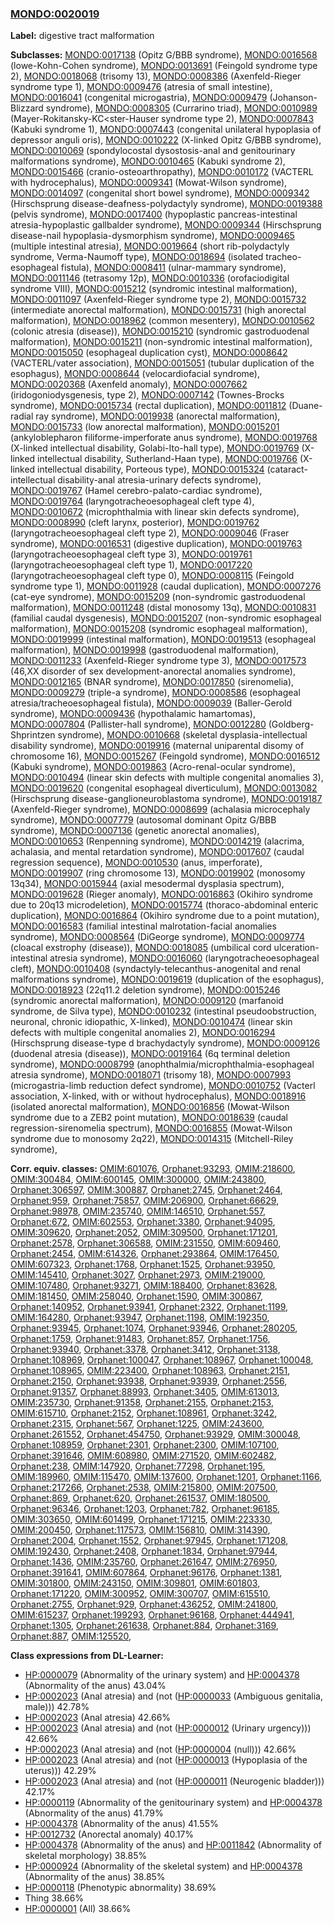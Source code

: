 
### [MONDO:0020019](http://purl.obolibrary.org/obo/MONDO_0020019)
**Label:** digestive tract malformation

**Subclasses:** [MONDO:0017138](http://purl.obolibrary.org/obo/MONDO_0017138) (Opitz G/BBB syndrome), [MONDO:0016568](http://purl.obolibrary.org/obo/MONDO_0016568) (lowe-Kohn-Cohen syndrome), [MONDO:0013691](http://purl.obolibrary.org/obo/MONDO_0013691) (Feingold syndrome type 2), [MONDO:0018068](http://purl.obolibrary.org/obo/MONDO_0018068) (trisomy 13), [MONDO:0008386](http://purl.obolibrary.org/obo/MONDO_0008386) (Axenfeld-Rieger syndrome type 1), [MONDO:0009476](http://purl.obolibrary.org/obo/MONDO_0009476) (atresia of small intestine), [MONDO:0016041](http://purl.obolibrary.org/obo/MONDO_0016041) (congenital microgastria), [MONDO:0009479](http://purl.obolibrary.org/obo/MONDO_0009479) (Johanson-Blizzard syndrome), [MONDO:0008305](http://purl.obolibrary.org/obo/MONDO_0008305) (Currarino triad), [MONDO:0010989](http://purl.obolibrary.org/obo/MONDO_0010989) (Mayer-Rokitansky-KC<ster-Hauser syndrome type 2), [MONDO:0007843](http://purl.obolibrary.org/obo/MONDO_0007843) (Kabuki syndrome 1), [MONDO:0007443](http://purl.obolibrary.org/obo/MONDO_0007443) (congenital unilateral hypoplasia of depressor anguli oris), [MONDO:0010222](http://purl.obolibrary.org/obo/MONDO_0010222) (X-linked Opitz G/BBB syndrome), [MONDO:0010069](http://purl.obolibrary.org/obo/MONDO_0010069) (spondylocostal dysostosis-anal and genitourinary malformations syndrome), [MONDO:0010465](http://purl.obolibrary.org/obo/MONDO_0010465) (Kabuki syndrome 2), [MONDO:0015466](http://purl.obolibrary.org/obo/MONDO_0015466) (cranio-osteoarthropathy), [MONDO:0010172](http://purl.obolibrary.org/obo/MONDO_0010172) (VACTERL with hydrocephalus), [MONDO:0009341](http://purl.obolibrary.org/obo/MONDO_0009341) (Mowat-Wilson syndrome), [MONDO:0014097](http://purl.obolibrary.org/obo/MONDO_0014097) (congenital short bowel syndrome), [MONDO:0009342](http://purl.obolibrary.org/obo/MONDO_0009342) (Hirschsprung disease-deafness-polydactyly syndrome), [MONDO:0019388](http://purl.obolibrary.org/obo/MONDO_0019388) (pelvis syndrome), [MONDO:0017400](http://purl.obolibrary.org/obo/MONDO_0017400) (hypoplastic pancreas-intestinal atresia-hypoplastic gallbalder syndrome), [MONDO:0009344](http://purl.obolibrary.org/obo/MONDO_0009344) (Hirschsprung disease-nail hypoplasia-dysmorphism syndrome), [MONDO:0009465](http://purl.obolibrary.org/obo/MONDO_0009465) (multiple intestinal atresia), [MONDO:0019664](http://purl.obolibrary.org/obo/MONDO_0019664) (short rib-polydactyly syndrome, Verma-Naumoff type), [MONDO:0018694](http://purl.obolibrary.org/obo/MONDO_0018694) (isolated tracheo-esophageal fistula), [MONDO:0008411](http://purl.obolibrary.org/obo/MONDO_0008411) (ulnar-mammary syndrome), [MONDO:0011146](http://purl.obolibrary.org/obo/MONDO_0011146) (tetrasomy 12p), [MONDO:0010336](http://purl.obolibrary.org/obo/MONDO_0010336) (orofaciodigital syndrome VIII), [MONDO:0015212](http://purl.obolibrary.org/obo/MONDO_0015212) (syndromic intestinal malformation), [MONDO:0011097](http://purl.obolibrary.org/obo/MONDO_0011097) (Axenfeld-Rieger syndrome type 2), [MONDO:0015732](http://purl.obolibrary.org/obo/MONDO_0015732) (intermediate anorectal malformation), [MONDO:0015731](http://purl.obolibrary.org/obo/MONDO_0015731) (high anorectal malformation), [MONDO:0018962](http://purl.obolibrary.org/obo/MONDO_0018962) (common mesentery), [MONDO:0010562](http://purl.obolibrary.org/obo/MONDO_0010562) (colonic atresia (disease)), [MONDO:0015210](http://purl.obolibrary.org/obo/MONDO_0015210) (syndromic gastroduodenal malformation), [MONDO:0015211](http://purl.obolibrary.org/obo/MONDO_0015211) (non-syndromic intestinal malformation), [MONDO:0015050](http://purl.obolibrary.org/obo/MONDO_0015050) (esophageal duplication cyst), [MONDO:0008642](http://purl.obolibrary.org/obo/MONDO_0008642) (VACTERL/vater association), [MONDO:0015051](http://purl.obolibrary.org/obo/MONDO_0015051) (tubular duplication of the esophagus), [MONDO:0008644](http://purl.obolibrary.org/obo/MONDO_0008644) (velocardiofacial syndrome), [MONDO:0020368](http://purl.obolibrary.org/obo/MONDO_0020368) (Axenfeld anomaly), [MONDO:0007662](http://purl.obolibrary.org/obo/MONDO_0007662) (iridogoniodysgenesis, type 2), [MONDO:0007142](http://purl.obolibrary.org/obo/MONDO_0007142) (Townes-Brocks syndrome), [MONDO:0015734](http://purl.obolibrary.org/obo/MONDO_0015734) (rectal duplication), [MONDO:0011812](http://purl.obolibrary.org/obo/MONDO_0011812) (Duane-radial ray syndrome), [MONDO:0019938](http://purl.obolibrary.org/obo/MONDO_0019938) (anorectal malformation), [MONDO:0015733](http://purl.obolibrary.org/obo/MONDO_0015733) (low anorectal malformation), [MONDO:0015201](http://purl.obolibrary.org/obo/MONDO_0015201) (ankyloblepharon filiforme-imperforate anus syndrome), [MONDO:0019768](http://purl.obolibrary.org/obo/MONDO_0019768) (X-linked intellectual disability, Golabi-Ito-hall type), [MONDO:0019769](http://purl.obolibrary.org/obo/MONDO_0019769) (X-linked intellectual disability, Sutherland-Haan type), [MONDO:0019766](http://purl.obolibrary.org/obo/MONDO_0019766) (X-linked intellectual disability, Porteous type), [MONDO:0015324](http://purl.obolibrary.org/obo/MONDO_0015324) (cataract-intellectual disability-anal atresia-urinary defects syndrome), [MONDO:0019767](http://purl.obolibrary.org/obo/MONDO_0019767) (Hamel cerebro-palato-cardiac syndrome), [MONDO:0019764](http://purl.obolibrary.org/obo/MONDO_0019764) (laryngotracheoesophageal cleft type 4), [MONDO:0010672](http://purl.obolibrary.org/obo/MONDO_0010672) (microphthalmia with linear skin defects syndrome), [MONDO:0008990](http://purl.obolibrary.org/obo/MONDO_0008990) (cleft larynx, posterior), [MONDO:0019762](http://purl.obolibrary.org/obo/MONDO_0019762) (laryngotracheoesophageal cleft type 2), [MONDO:0009046](http://purl.obolibrary.org/obo/MONDO_0009046) (Fraser syndrome), [MONDO:0016531](http://purl.obolibrary.org/obo/MONDO_0016531) (digestive duplication), [MONDO:0019763](http://purl.obolibrary.org/obo/MONDO_0019763) (laryngotracheoesophageal cleft type 3), [MONDO:0019761](http://purl.obolibrary.org/obo/MONDO_0019761) (laryngotracheoesophageal cleft type 1), [MONDO:0017220](http://purl.obolibrary.org/obo/MONDO_0017220) (laryngotracheoesophageal cleft type 0), [MONDO:0008115](http://purl.obolibrary.org/obo/MONDO_0008115) (Feingold syndrome type 1), [MONDO:0011928](http://purl.obolibrary.org/obo/MONDO_0011928) (caudal duplication), [MONDO:0007276](http://purl.obolibrary.org/obo/MONDO_0007276) (cat-eye syndrome), [MONDO:0015209](http://purl.obolibrary.org/obo/MONDO_0015209) (non-syndromic gastroduodenal malformation), [MONDO:0011248](http://purl.obolibrary.org/obo/MONDO_0011248) (distal monosomy 13q), [MONDO:0010831](http://purl.obolibrary.org/obo/MONDO_0010831) (familial caudal dysgenesis), [MONDO:0015207](http://purl.obolibrary.org/obo/MONDO_0015207) (non-syndromic esophageal malformation), [MONDO:0015208](http://purl.obolibrary.org/obo/MONDO_0015208) (syndromic esophageal malformation), [MONDO:0019999](http://purl.obolibrary.org/obo/MONDO_0019999) (intestinal malformation), [MONDO:0019513](http://purl.obolibrary.org/obo/MONDO_0019513) (esophageal malformation), [MONDO:0019998](http://purl.obolibrary.org/obo/MONDO_0019998) (gastroduodenal malformation), [MONDO:0011233](http://purl.obolibrary.org/obo/MONDO_0011233) (Axenfeld-Rieger syndrome type 3), [MONDO:0017573](http://purl.obolibrary.org/obo/MONDO_0017573) (46,XX disorder of sex development-anorectal anomalies syndrome), [MONDO:0012165](http://purl.obolibrary.org/obo/MONDO_0012165) (BNAR syndrome), [MONDO:0017850](http://purl.obolibrary.org/obo/MONDO_0017850) (sirenomelia), [MONDO:0009279](http://purl.obolibrary.org/obo/MONDO_0009279) (triple-a syndrome), [MONDO:0008586](http://purl.obolibrary.org/obo/MONDO_0008586) (esophageal atresia/tracheoesophageal fistula), [MONDO:0009039](http://purl.obolibrary.org/obo/MONDO_0009039) (Baller-Gerold syndrome), [MONDO:0009436](http://purl.obolibrary.org/obo/MONDO_0009436) (hypothalamic hamartomas), [MONDO:0007804](http://purl.obolibrary.org/obo/MONDO_0007804) (Pallister-hall syndrome), [MONDO:0012280](http://purl.obolibrary.org/obo/MONDO_0012280) (Goldberg-Shprintzen syndrome), [MONDO:0010668](http://purl.obolibrary.org/obo/MONDO_0010668) (skeletal dysplasia-intellectual disability syndrome), [MONDO:0019916](http://purl.obolibrary.org/obo/MONDO_0019916) (maternal uniparental disomy of chromosome 16), [MONDO:0015267](http://purl.obolibrary.org/obo/MONDO_0015267) (Feingold syndrome), [MONDO:0016512](http://purl.obolibrary.org/obo/MONDO_0016512) (Kabuki syndrome), [MONDO:0019863](http://purl.obolibrary.org/obo/MONDO_0019863) (Acro-renal-ocular syndrome), [MONDO:0010494](http://purl.obolibrary.org/obo/MONDO_0010494) (linear skin defects with multiple congenital anomalies 3), [MONDO:0019620](http://purl.obolibrary.org/obo/MONDO_0019620) (congenital esophageal diverticulum), [MONDO:0013082](http://purl.obolibrary.org/obo/MONDO_0013082) (Hirschsprung disease-ganglioneuroblastoma syndrome), [MONDO:0019187](http://purl.obolibrary.org/obo/MONDO_0019187) (Axenfeld-Rieger syndrome), [MONDO:0008699](http://purl.obolibrary.org/obo/MONDO_0008699) (achalasia microcephaly syndrome), [MONDO:0007779](http://purl.obolibrary.org/obo/MONDO_0007779) (autosomal dominant Opitz G/BBB syndrome), [MONDO:0007136](http://purl.obolibrary.org/obo/MONDO_0007136) (genetic anorectal anomalies), [MONDO:0010653](http://purl.obolibrary.org/obo/MONDO_0010653) (Renpenning syndrome), [MONDO:0014219](http://purl.obolibrary.org/obo/MONDO_0014219) (alacrima, achalasia, and mental retardation syndrome), [MONDO:0017607](http://purl.obolibrary.org/obo/MONDO_0017607) (caudal regression sequence), [MONDO:0010530](http://purl.obolibrary.org/obo/MONDO_0010530) (anus, imperforate), [MONDO:0019907](http://purl.obolibrary.org/obo/MONDO_0019907) (ring chromosome 13), [MONDO:0019902](http://purl.obolibrary.org/obo/MONDO_0019902) (monosomy 13q34), [MONDO:0015944](http://purl.obolibrary.org/obo/MONDO_0015944) (axial mesodermal dysplasia spectrum), [MONDO:0019628](http://purl.obolibrary.org/obo/MONDO_0019628) (Rieger anomaly), [MONDO:0016863](http://purl.obolibrary.org/obo/MONDO_0016863) (Okihiro syndrome due to 20q13 microdeletion), [MONDO:0015774](http://purl.obolibrary.org/obo/MONDO_0015774) (thoraco-abdominal enteric duplication), [MONDO:0016864](http://purl.obolibrary.org/obo/MONDO_0016864) (Okihiro syndrome due to a point mutation), [MONDO:0016583](http://purl.obolibrary.org/obo/MONDO_0016583) (familial intestinal malrotation-facial anomalies syndrome), [MONDO:0008564](http://purl.obolibrary.org/obo/MONDO_0008564) (DiGeorge syndrome), [MONDO:0009774](http://purl.obolibrary.org/obo/MONDO_0009774) (cloacal exstrophy (disease)), [MONDO:0018085](http://purl.obolibrary.org/obo/MONDO_0018085) (umbilical cord ulceration-intestinal atresia syndrome), [MONDO:0016060](http://purl.obolibrary.org/obo/MONDO_0016060) (laryngotracheoesophageal cleft), [MONDO:0010408](http://purl.obolibrary.org/obo/MONDO_0010408) (syndactyly-telecanthus-anogenital and renal malformations syndrome), [MONDO:0019619](http://purl.obolibrary.org/obo/MONDO_0019619) (duplication of the esophagus), [MONDO:0018923](http://purl.obolibrary.org/obo/MONDO_0018923) (22q11.2 deletion syndrome), [MONDO:0015246](http://purl.obolibrary.org/obo/MONDO_0015246) (syndromic anorectal malformation), [MONDO:0009120](http://purl.obolibrary.org/obo/MONDO_0009120) (marfanoid syndrome, de Silva type), [MONDO:0010232](http://purl.obolibrary.org/obo/MONDO_0010232) (intestinal pseudoobstruction, neuronal, chronic idiopathic, X-linked), [MONDO:0010474](http://purl.obolibrary.org/obo/MONDO_0010474) (linear skin defects with multiple congenital anomalies 2), [MONDO:0016294](http://purl.obolibrary.org/obo/MONDO_0016294) (Hirschsprung disease-type d brachydactyly syndrome), [MONDO:0009126](http://purl.obolibrary.org/obo/MONDO_0009126) (duodenal atresia (disease)), [MONDO:0019164](http://purl.obolibrary.org/obo/MONDO_0019164) (6q terminal deletion syndrome), [MONDO:0008799](http://purl.obolibrary.org/obo/MONDO_0008799) (anophthalmia/microphthalmia-esophageal atresia syndrome), [MONDO:0018071](http://purl.obolibrary.org/obo/MONDO_0018071) (trisomy 18), [MONDO:0007993](http://purl.obolibrary.org/obo/MONDO_0007993) (microgastria-limb reduction defect syndrome), [MONDO:0010752](http://purl.obolibrary.org/obo/MONDO_0010752) (Vacterl association, X-linked, with or without hydrocephalus), [MONDO:0018916](http://purl.obolibrary.org/obo/MONDO_0018916) (isolated anorectal malformation), [MONDO:0016856](http://purl.obolibrary.org/obo/MONDO_0016856) (Mowat-Wilson syndrome due to a ZEB2 point mutation), [MONDO:0018639](http://purl.obolibrary.org/obo/MONDO_0018639) (caudal regression-sirenomelia spectrum), [MONDO:0016855](http://purl.obolibrary.org/obo/MONDO_0016855) (Mowat-Wilson syndrome due to monosomy 2q22), [MONDO:0014315](http://purl.obolibrary.org/obo/MONDO_0014315) (Mitchell-Riley syndrome), 

**Corr. equiv. classes:** [OMIM:601076](http://purl.obolibrary.org/obo/OMIM_601076), [Orphanet:93293](http://www.orpha.net/ORDO/Orphanet_93293), [OMIM:218600](http://purl.obolibrary.org/obo/OMIM_218600), [OMIM:300484](http://purl.obolibrary.org/obo/OMIM_300484), [OMIM:600145](http://purl.obolibrary.org/obo/OMIM_600145), [OMIM:300000](http://purl.obolibrary.org/obo/OMIM_300000), [OMIM:243800](http://purl.obolibrary.org/obo/OMIM_243800), [Orphanet:306597](http://www.orpha.net/ORDO/Orphanet_306597), [OMIM:300887](http://purl.obolibrary.org/obo/OMIM_300887), [Orphanet:2745](http://www.orpha.net/ORDO/Orphanet_2745), [Orphanet:2464](http://www.orpha.net/ORDO/Orphanet_2464), [Orphanet:959](http://www.orpha.net/ORDO/Orphanet_959), [Orphanet:75857](http://www.orpha.net/ORDO/Orphanet_75857), [OMIM:206900](http://purl.obolibrary.org/obo/OMIM_206900), [Orphanet:66629](http://www.orpha.net/ORDO/Orphanet_66629), [Orphanet:98978](http://www.orpha.net/ORDO/Orphanet_98978), [OMIM:235740](http://purl.obolibrary.org/obo/OMIM_235740), [OMIM:146510](http://purl.obolibrary.org/obo/OMIM_146510), [Orphanet:557](http://www.orpha.net/ORDO/Orphanet_557), [Orphanet:672](http://www.orpha.net/ORDO/Orphanet_672), [OMIM:602553](http://purl.obolibrary.org/obo/OMIM_602553), [Orphanet:3380](http://www.orpha.net/ORDO/Orphanet_3380), [Orphanet:94095](http://www.orpha.net/ORDO/Orphanet_94095), [OMIM:309620](http://purl.obolibrary.org/obo/OMIM_309620), [Orphanet:2052](http://www.orpha.net/ORDO/Orphanet_2052), [OMIM:309500](http://purl.obolibrary.org/obo/OMIM_309500), [Orphanet:171201](http://www.orpha.net/ORDO/Orphanet_171201), [Orphanet:2578](http://www.orpha.net/ORDO/Orphanet_2578), [Orphanet:306588](http://www.orpha.net/ORDO/Orphanet_306588), [OMIM:231550](http://purl.obolibrary.org/obo/OMIM_231550), [OMIM:609460](http://purl.obolibrary.org/obo/OMIM_609460), [Orphanet:2454](http://www.orpha.net/ORDO/Orphanet_2454), [OMIM:614326](http://purl.obolibrary.org/obo/OMIM_614326), [Orphanet:293864](http://www.orpha.net/ORDO/Orphanet_293864), [OMIM:176450](http://purl.obolibrary.org/obo/OMIM_176450), [OMIM:607323](http://purl.obolibrary.org/obo/OMIM_607323), [Orphanet:1768](http://www.orpha.net/ORDO/Orphanet_1768), [Orphanet:1525](http://www.orpha.net/ORDO/Orphanet_1525), [Orphanet:93950](http://www.orpha.net/ORDO/Orphanet_93950), [OMIM:145410](http://purl.obolibrary.org/obo/OMIM_145410), [Orphanet:3027](http://www.orpha.net/ORDO/Orphanet_3027), [Orphanet:2973](http://www.orpha.net/ORDO/Orphanet_2973), [OMIM:219000](http://purl.obolibrary.org/obo/OMIM_219000), [OMIM:107480](http://purl.obolibrary.org/obo/OMIM_107480), [Orphanet:93271](http://www.orpha.net/ORDO/Orphanet_93271), [OMIM:188400](http://purl.obolibrary.org/obo/OMIM_188400), [Orphanet:83628](http://www.orpha.net/ORDO/Orphanet_83628), [OMIM:181450](http://purl.obolibrary.org/obo/OMIM_181450), [OMIM:258040](http://purl.obolibrary.org/obo/OMIM_258040), [Orphanet:1590](http://www.orpha.net/ORDO/Orphanet_1590), [OMIM:300867](http://purl.obolibrary.org/obo/OMIM_300867), [Orphanet:140952](http://www.orpha.net/ORDO/Orphanet_140952), [Orphanet:93941](http://www.orpha.net/ORDO/Orphanet_93941), [Orphanet:2322](http://www.orpha.net/ORDO/Orphanet_2322), [Orphanet:1199](http://www.orpha.net/ORDO/Orphanet_1199), [OMIM:164280](http://purl.obolibrary.org/obo/OMIM_164280), [Orphanet:93947](http://www.orpha.net/ORDO/Orphanet_93947), [Orphanet:1198](http://www.orpha.net/ORDO/Orphanet_1198), [OMIM:192350](http://purl.obolibrary.org/obo/OMIM_192350), [Orphanet:93945](http://www.orpha.net/ORDO/Orphanet_93945), [Orphanet:1074](http://www.orpha.net/ORDO/Orphanet_1074), [Orphanet:93946](http://www.orpha.net/ORDO/Orphanet_93946), [Orphanet:280205](http://www.orpha.net/ORDO/Orphanet_280205), [Orphanet:1759](http://www.orpha.net/ORDO/Orphanet_1759), [Orphanet:91483](http://www.orpha.net/ORDO/Orphanet_91483), [Orphanet:857](http://www.orpha.net/ORDO/Orphanet_857), [Orphanet:1756](http://www.orpha.net/ORDO/Orphanet_1756), [Orphanet:93940](http://www.orpha.net/ORDO/Orphanet_93940), [Orphanet:3378](http://www.orpha.net/ORDO/Orphanet_3378), [Orphanet:3412](http://www.orpha.net/ORDO/Orphanet_3412), [Orphanet:3138](http://www.orpha.net/ORDO/Orphanet_3138), [Orphanet:108969](http://www.orpha.net/ORDO/Orphanet_108969), [Orphanet:100047](http://www.orpha.net/ORDO/Orphanet_100047), [Orphanet:108967](http://www.orpha.net/ORDO/Orphanet_108967), [Orphanet:100048](http://www.orpha.net/ORDO/Orphanet_100048), [Orphanet:108965](http://www.orpha.net/ORDO/Orphanet_108965), [OMIM:223400](http://purl.obolibrary.org/obo/OMIM_223400), [Orphanet:108963](http://www.orpha.net/ORDO/Orphanet_108963), [Orphanet:2151](http://www.orpha.net/ORDO/Orphanet_2151), [Orphanet:2150](http://www.orpha.net/ORDO/Orphanet_2150), [Orphanet:93938](http://www.orpha.net/ORDO/Orphanet_93938), [Orphanet:93939](http://www.orpha.net/ORDO/Orphanet_93939), [Orphanet:2556](http://www.orpha.net/ORDO/Orphanet_2556), [Orphanet:91357](http://www.orpha.net/ORDO/Orphanet_91357), [Orphanet:88993](http://www.orpha.net/ORDO/Orphanet_88993), [Orphanet:3405](http://www.orpha.net/ORDO/Orphanet_3405), [OMIM:613013](http://purl.obolibrary.org/obo/OMIM_613013), [OMIM:235730](http://purl.obolibrary.org/obo/OMIM_235730), [Orphanet:91358](http://www.orpha.net/ORDO/Orphanet_91358), [Orphanet:2155](http://www.orpha.net/ORDO/Orphanet_2155), [Orphanet:2153](http://www.orpha.net/ORDO/Orphanet_2153), [OMIM:615710](http://purl.obolibrary.org/obo/OMIM_615710), [Orphanet:2152](http://www.orpha.net/ORDO/Orphanet_2152), [Orphanet:108961](http://www.orpha.net/ORDO/Orphanet_108961), [Orphanet:3242](http://www.orpha.net/ORDO/Orphanet_3242), [Orphanet:2315](http://www.orpha.net/ORDO/Orphanet_2315), [Orphanet:567](http://www.orpha.net/ORDO/Orphanet_567), [Orphanet:1225](http://www.orpha.net/ORDO/Orphanet_1225), [OMIM:243600](http://purl.obolibrary.org/obo/OMIM_243600), [Orphanet:261552](http://www.orpha.net/ORDO/Orphanet_261552), [Orphanet:454750](http://www.orpha.net/ORDO/Orphanet_454750), [Orphanet:93929](http://www.orpha.net/ORDO/Orphanet_93929), [OMIM:300048](http://purl.obolibrary.org/obo/OMIM_300048), [Orphanet:108959](http://www.orpha.net/ORDO/Orphanet_108959), [Orphanet:2301](http://www.orpha.net/ORDO/Orphanet_2301), [Orphanet:2300](http://www.orpha.net/ORDO/Orphanet_2300), [OMIM:107100](http://purl.obolibrary.org/obo/OMIM_107100), [Orphanet:391646](http://www.orpha.net/ORDO/Orphanet_391646), [OMIM:608980](http://purl.obolibrary.org/obo/OMIM_608980), [OMIM:271520](http://purl.obolibrary.org/obo/OMIM_271520), [OMIM:602482](http://purl.obolibrary.org/obo/OMIM_602482), [Orphanet:238](http://www.orpha.net/ORDO/Orphanet_238), [OMIM:147920](http://purl.obolibrary.org/obo/OMIM_147920), [Orphanet:77298](http://www.orpha.net/ORDO/Orphanet_77298), [Orphanet:195](http://www.orpha.net/ORDO/Orphanet_195), [OMIM:189960](http://purl.obolibrary.org/obo/OMIM_189960), [OMIM:115470](http://purl.obolibrary.org/obo/OMIM_115470), [OMIM:137600](http://purl.obolibrary.org/obo/OMIM_137600), [Orphanet:1201](http://www.orpha.net/ORDO/Orphanet_1201), [Orphanet:1166](http://www.orpha.net/ORDO/Orphanet_1166), [Orphanet:217266](http://www.orpha.net/ORDO/Orphanet_217266), [Orphanet:2538](http://www.orpha.net/ORDO/Orphanet_2538), [OMIM:215800](http://purl.obolibrary.org/obo/OMIM_215800), [OMIM:207500](http://purl.obolibrary.org/obo/OMIM_207500), [Orphanet:869](http://www.orpha.net/ORDO/Orphanet_869), [Orphanet:620](http://www.orpha.net/ORDO/Orphanet_620), [Orphanet:261537](http://www.orpha.net/ORDO/Orphanet_261537), [OMIM:180500](http://purl.obolibrary.org/obo/OMIM_180500), [Orphanet:96346](http://www.orpha.net/ORDO/Orphanet_96346), [Orphanet:1203](http://www.orpha.net/ORDO/Orphanet_1203), [Orphanet:782](http://www.orpha.net/ORDO/Orphanet_782), [Orphanet:96185](http://www.orpha.net/ORDO/Orphanet_96185), [OMIM:303650](http://purl.obolibrary.org/obo/OMIM_303650), [OMIM:601499](http://purl.obolibrary.org/obo/OMIM_601499), [Orphanet:171215](http://www.orpha.net/ORDO/Orphanet_171215), [OMIM:223330](http://purl.obolibrary.org/obo/OMIM_223330), [OMIM:200450](http://purl.obolibrary.org/obo/OMIM_200450), [Orphanet:117573](http://www.orpha.net/ORDO/Orphanet_117573), [OMIM:156810](http://purl.obolibrary.org/obo/OMIM_156810), [OMIM:314390](http://purl.obolibrary.org/obo/OMIM_314390), [Orphanet:2004](http://www.orpha.net/ORDO/Orphanet_2004), [Orphanet:1552](http://www.orpha.net/ORDO/Orphanet_1552), [Orphanet:97945](http://www.orpha.net/ORDO/Orphanet_97945), [Orphanet:171208](http://www.orpha.net/ORDO/Orphanet_171208), [OMIM:192430](http://purl.obolibrary.org/obo/OMIM_192430), [Orphanet:2408](http://www.orpha.net/ORDO/Orphanet_2408), [Orphanet:1834](http://www.orpha.net/ORDO/Orphanet_1834), [Orphanet:97944](http://www.orpha.net/ORDO/Orphanet_97944), [Orphanet:1436](http://www.orpha.net/ORDO/Orphanet_1436), [OMIM:235760](http://purl.obolibrary.org/obo/OMIM_235760), [Orphanet:261647](http://www.orpha.net/ORDO/Orphanet_261647), [OMIM:276950](http://purl.obolibrary.org/obo/OMIM_276950), [Orphanet:391641](http://www.orpha.net/ORDO/Orphanet_391641), [OMIM:607864](http://purl.obolibrary.org/obo/OMIM_607864), [Orphanet:96176](http://www.orpha.net/ORDO/Orphanet_96176), [Orphanet:1381](http://www.orpha.net/ORDO/Orphanet_1381), [OMIM:301800](http://purl.obolibrary.org/obo/OMIM_301800), [OMIM:243150](http://purl.obolibrary.org/obo/OMIM_243150), [OMIM:309801](http://purl.obolibrary.org/obo/OMIM_309801), [OMIM:601803](http://purl.obolibrary.org/obo/OMIM_601803), [Orphanet:171220](http://www.orpha.net/ORDO/Orphanet_171220), [OMIM:300952](http://purl.obolibrary.org/obo/OMIM_300952), [OMIM:300707](http://purl.obolibrary.org/obo/OMIM_300707), [OMIM:615510](http://purl.obolibrary.org/obo/OMIM_615510), [Orphanet:2755](http://www.orpha.net/ORDO/Orphanet_2755), [Orphanet:929](http://www.orpha.net/ORDO/Orphanet_929), [Orphanet:436252](http://www.orpha.net/ORDO/Orphanet_436252), [OMIM:241800](http://purl.obolibrary.org/obo/OMIM_241800), [OMIM:615237](http://purl.obolibrary.org/obo/OMIM_615237), [Orphanet:199293](http://www.orpha.net/ORDO/Orphanet_199293), [Orphanet:96168](http://www.orpha.net/ORDO/Orphanet_96168), [Orphanet:444941](http://www.orpha.net/ORDO/Orphanet_444941), [Orphanet:1305](http://www.orpha.net/ORDO/Orphanet_1305), [Orphanet:261638](http://www.orpha.net/ORDO/Orphanet_261638), [Orphanet:884](http://www.orpha.net/ORDO/Orphanet_884), [Orphanet:3169](http://www.orpha.net/ORDO/Orphanet_3169), [Orphanet:887](http://www.orpha.net/ORDO/Orphanet_887), [OMIM:125520](http://purl.obolibrary.org/obo/OMIM_125520), 

**Class expressions from DL-Learner:**

- [HP:0000079](http://purl.obolibrary.org/obo/HP_0000079) (Abnormality of the urinary system) and [HP:0004378](http://purl.obolibrary.org/obo/HP_0004378) (Abnormality of the anus) 43.04%
- [HP:0002023](http://purl.obolibrary.org/obo/HP_0002023) (Anal atresia) and (not ([HP:0000033](http://purl.obolibrary.org/obo/HP_0000033) (Ambiguous genitalia, male))) 42.78%
- [HP:0002023](http://purl.obolibrary.org/obo/HP_0002023) (Anal atresia) 42.66%
- [HP:0002023](http://purl.obolibrary.org/obo/HP_0002023) (Anal atresia) and (not ([HP:0000012](http://purl.obolibrary.org/obo/HP_0000012) (Urinary urgency))) 42.66%
- [HP:0002023](http://purl.obolibrary.org/obo/HP_0002023) (Anal atresia) and (not ([HP:0000004](http://purl.obolibrary.org/obo/HP_0000004) (null))) 42.66%
- [HP:0002023](http://purl.obolibrary.org/obo/HP_0002023) (Anal atresia) and (not ([HP:0000013](http://purl.obolibrary.org/obo/HP_0000013) (Hypoplasia of the uterus))) 42.29%
- [HP:0002023](http://purl.obolibrary.org/obo/HP_0002023) (Anal atresia) and (not ([HP:0000011](http://purl.obolibrary.org/obo/HP_0000011) (Neurogenic bladder))) 42.17%
- [HP:0000119](http://purl.obolibrary.org/obo/HP_0000119) (Abnormality of the genitourinary system) and [HP:0004378](http://purl.obolibrary.org/obo/HP_0004378) (Abnormality of the anus) 41.79%
- [HP:0004378](http://purl.obolibrary.org/obo/HP_0004378) (Abnormality of the anus) 41.55%
- [HP:0012732](http://purl.obolibrary.org/obo/HP_0012732) (Anorectal anomaly) 40.17%
- [HP:0004378](http://purl.obolibrary.org/obo/HP_0004378) (Abnormality of the anus) and [HP:0011842](http://purl.obolibrary.org/obo/HP_0011842) (Abnormality of skeletal morphology) 38.85%
- [HP:0000924](http://purl.obolibrary.org/obo/HP_0000924) (Abnormality of the skeletal system) and [HP:0004378](http://purl.obolibrary.org/obo/HP_0004378) (Abnormality of the anus) 38.85%
- [HP:0000118](http://purl.obolibrary.org/obo/HP_0000118) (Phenotypic abnormality) 38.69%
- Thing 38.66%
- [HP:0000001](http://purl.obolibrary.org/obo/HP_0000001) (All) 38.66%


